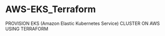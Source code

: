 # AWS-EKS_Terraform
PROVISION EKS (Amazon Elastic Kubernetes Service) CLUSTER ON AWS USING TERRAFORM

